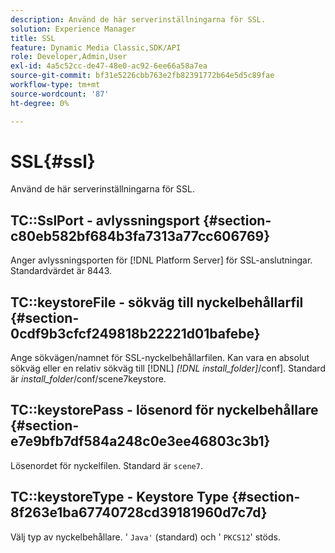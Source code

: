 ```yaml
---
description: Använd de här serverinställningarna för SSL.
solution: Experience Manager
title: SSL
feature: Dynamic Media Classic,SDK/API
role: Developer,Admin,User
exl-id: 4a5c52cc-de47-48e0-ac92-6ee66a58a7ea
source-git-commit: bf31e5226cbb763e2fb82391772b64e5d5c89fae
workflow-type: tm+mt
source-wordcount: '87'
ht-degree: 0%

---
```


# SSL{#ssl}

Använd de här serverinställningarna för SSL.

## TC::SslPort - avlyssningsport {#section-c80eb582bf684b3fa7313a77cc606769}

Anger avlyssningsporten för [!DNL Platform Server] för SSL-anslutningar. Standardvärdet är 8443.

## TC::keystoreFile - sökväg till nyckelbehållarfil {#section-0cdf9b3cfcf249818b22221d01bafebe}

Ange sökvägen/namnet för SSL-nyckelbehållarfilen. Kan vara en absolut sökväg eller en relativ sökväg till [!DNL] *[!DNL install_folder]*/conf]. Standard är *install_folder*/conf/scene7keystore.

## TC::keystorePass - lösenord för nyckelbehållare {#section-e7e9bfb7df584a248c0e3ee46803c3b1}

Lösenordet för nyckelfilen. Standard är `scene7`.

## TC::keystoreType - Keystore Type {#section-8f263e1ba67740728cd39181960d7c7d}

Välj typ av nyckelbehållare. &#39; `Java'` (standard) och &#39; `PKCS12`&#39; stöds.
